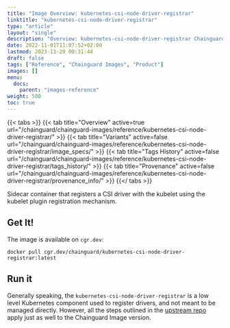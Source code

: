 ```yaml
---
title: "Image Overview: kubernetes-csi-node-driver-registrar"
linktitle: "kubernetes-csi-node-driver-registrar"
type: "article"
layout: "single"
description: "Overview: kubernetes-csi-node-driver-registrar Chainguard Image"
date: 2022-11-01T11:07:52+02:00
lastmod: 2023-11-29 00:31:44
draft: false
tags: ["Reference", "Chainguard Images", "Product"]
images: []
menu: 
  docs: 
    parent: "images-reference"
weight: 500
toc: true
---
```


{{< tabs >}}
{{< tab title="Overview" active=true url="/chainguard/chainguard-images/reference/kubernetes-csi-node-driver-registrar/" >}}
{{< tab title="Variants" active=false url="/chainguard/chainguard-images/reference/kubernetes-csi-node-driver-registrar/image_specs/" >}}
{{< tab title="Tags History" active=false url="/chainguard/chainguard-images/reference/kubernetes-csi-node-driver-registrar/tags_history/" >}}
{{< tab title="Provenance" active=false url="/chainguard/chainguard-images/reference/kubernetes-csi-node-driver-registrar/provenance_info/" >}}
{{</ tabs >}}



<!--overview:start-->
 Sidecar container that registers a CSI driver with the kubelet using the kubelet plugin registration mechanism. 
<!--overview:end-->

<!--getting:start-->
## Get It!
The image is available on `cgr.dev`:

```
docker pull cgr.dev/chainguard/kubernetes-csi-node-driver-registrar:latest
```
<!--getting:end-->

<!--body:start-->
## Run it

Generally speaking, the `kubernetes-csi-node-driver-registrar` is a low level Kubernetes component used to register drivers, and not meant to be managed directly. However, all the steps outlined in the [upstream repo](https://github.com/kubernetes-csi/node-driver-registrar) apply just as well to the Chainguard Image version.
<!--body:end-->

